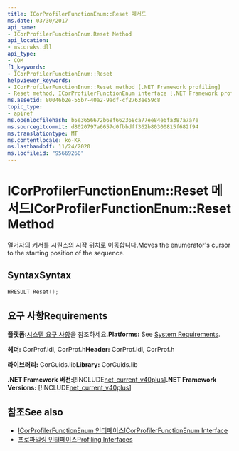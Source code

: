 ```yaml
---
title: ICorProfilerFunctionEnum::Reset 메서드
ms.date: 03/30/2017
api_name:
- ICorProfilerFunctionEnum.Reset Method
api_location:
- mscorwks.dll
api_type:
- COM
f1_keywords:
- ICorProfilerFunctionEnum::Reset
helpviewer_keywords:
- ICorProfilerFunctionEnum::Reset method [.NET Framework profiling]
- Reset method, ICorProfilerFunctionEnum interface [.NET Framework profiling]
ms.assetid: 80046b2e-55b7-40a2-9adf-cf2763ee59c8
topic_type:
- apiref
ms.openlocfilehash: b5e3656672b68f662368ca77ee84e6fa387a7a7e
ms.sourcegitcommit: d8020797a6657d0fbbdff362b80300815f682f94
ms.translationtype: MT
ms.contentlocale: ko-KR
ms.lasthandoff: 11/24/2020
ms.locfileid: "95669260"
---
```

# <a name="icorprofilerfunctionenumreset-method"></a><span data-ttu-id="37ce8-102">ICorProfilerFunctionEnum::Reset 메서드</span><span class="sxs-lookup"><span data-stu-id="37ce8-102">ICorProfilerFunctionEnum::Reset Method</span></span>

<span data-ttu-id="37ce8-103">열거자의 커서를 시퀀스의 시작 위치로 이동합니다.</span><span class="sxs-lookup"><span data-stu-id="37ce8-103">Moves the enumerator's cursor to the starting position of the sequence.</span></span>  
  
## <a name="syntax"></a><span data-ttu-id="37ce8-104">Syntax</span><span class="sxs-lookup"><span data-stu-id="37ce8-104">Syntax</span></span>  
  
```cpp  
HRESULT Reset();  
```  
  
## <a name="requirements"></a><span data-ttu-id="37ce8-105">요구 사항</span><span class="sxs-lookup"><span data-stu-id="37ce8-105">Requirements</span></span>  

 <span data-ttu-id="37ce8-106">**플랫폼:**[시스템 요구 사항](../../get-started/system-requirements.md)을 참조하세요.</span><span class="sxs-lookup"><span data-stu-id="37ce8-106">**Platforms:** See [System Requirements](../../get-started/system-requirements.md).</span></span>  
  
 <span data-ttu-id="37ce8-107">**헤더:** CorProf.idl, CorProf.h</span><span class="sxs-lookup"><span data-stu-id="37ce8-107">**Header:** CorProf.idl, CorProf.h</span></span>  
  
 <span data-ttu-id="37ce8-108">**라이브러리:** CorGuids.lib</span><span class="sxs-lookup"><span data-stu-id="37ce8-108">**Library:** CorGuids.lib</span></span>  
  
 <span data-ttu-id="37ce8-109">**.NET Framework 버전:**[!INCLUDE[net_current_v40plus](../../../../includes/net-current-v40plus-md.md)]</span><span class="sxs-lookup"><span data-stu-id="37ce8-109">**.NET Framework Versions:** [!INCLUDE[net_current_v40plus](../../../../includes/net-current-v40plus-md.md)]</span></span>  
  
## <a name="see-also"></a><span data-ttu-id="37ce8-110">참조</span><span class="sxs-lookup"><span data-stu-id="37ce8-110">See also</span></span>

- [<span data-ttu-id="37ce8-111">ICorProfilerFunctionEnum 인터페이스</span><span class="sxs-lookup"><span data-stu-id="37ce8-111">ICorProfilerFunctionEnum Interface</span></span>](icorprofilerfunctionenum-interface.md)
- [<span data-ttu-id="37ce8-112">프로파일링 인터페이스</span><span class="sxs-lookup"><span data-stu-id="37ce8-112">Profiling Interfaces</span></span>](profiling-interfaces.md)

